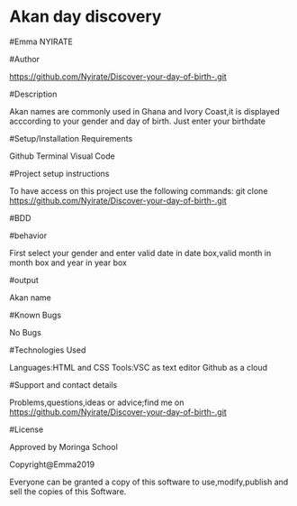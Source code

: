 # Akan day discovery

#Emma NYIRATE

#Author

  https://github.com/Nyirate/Discover-your-day-of-birth-.git

#Description
 
  Akan names are commonly used in Ghana and Ivory Coast,it is displayed acccording to your gender and day of birth. Just enter your birthdate


#Setup/Installation Requirements

  Github
  Terminal
  Visual Code

#Project setup instructions

  To have access on this project use the following commands:
  git clone https://github.com/Nyirate/Discover-your-day-of-birth-.git

#BDD

#behavior
  
  First select your gender and enter valid date in date box,valid month in month box and year in year box

#output

  Akan name


#Known Bugs

  No Bugs

#Technologies Used

  Languages:HTML and CSS 
  Tools:VSC as text editor
        Github as a cloud

#Support and contact details

  Problems,questions,ideas or advice;find me on https://github.com/Nyirate/Discover-your-day-of-birth-.git

#License

  Approved by Moringa School


  Copyright@Emma2019 

  Everyone can be granted a copy of this software to use,modify,publish and sell the copies of this Software.